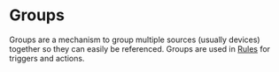 # Groups

Groups are a mechanism to group multiple sources (usually devices) together
so they can easily be referenced. Groups are used in [Rules](./rules.md) for
triggers and actions.
